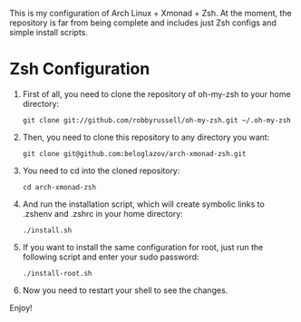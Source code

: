 This is my configuration of Arch Linux + Xmonad + Zsh. At the moment, the repository is far from being complete and includes just Zsh configs and simple install scripts.

# Zsh Configuration

1. First of all, you need to clone the repository of oh-my-zsh to your home directory:

    ```git clone git://github.com/robbyrussell/oh-my-zsh.git ~/.oh-my-zsh```

2. Then, you need to clone this repository to any directory you want:

    ```git clone git@github.com:beloglazov/arch-xmonad-zsh.git```

3. You need to cd into the cloned repository:

    ```cd arch-xmonad-zsh```

4. And run the installation script, which will create symbolic links to .zshenv and .zshrc in your home directory:

    ```./install.sh```

5. If you want to install the same configuration for root, just run the following script and enter your sudo password:

    ```./install-root.sh```

6. Now you need to restart your shell to see the changes.


Enjoy!
